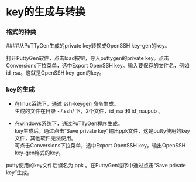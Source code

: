 # key的生成与转换

### 格式的种类

####从PuTTyGen生成的private key转换成OpenSSH key-gen的key。

打开PuttyGen软件，点击load按钮，导入puttygen的private key。点击Conversions下拉菜单，选中Export OpenSSH key。输入要保存的文件名，例如id_rsa。这就是OpenSSH key-gen的key。

### key的生成

* 在linux系统下，通过 ssh-keygen 命令生成。  
生成的文件在目录 ~/.ssh/ 下，2个文件，id_rsa 和 id_rsa.pub 。

* 在windows系统下，通过PuTTyGen程序生成。  
key生成后，通过点击“Save private key”输出ppk文件，这是putty使用的key文件，其他软件无法使用。  
可点击Conversions下拉菜单，选中Export OpenSSH key，输出OpenSSH key-gen格式的key。


putty使用的key文件后缀名为 ppk 。在PuttyGen程序中通过点击“Save private key”生成。